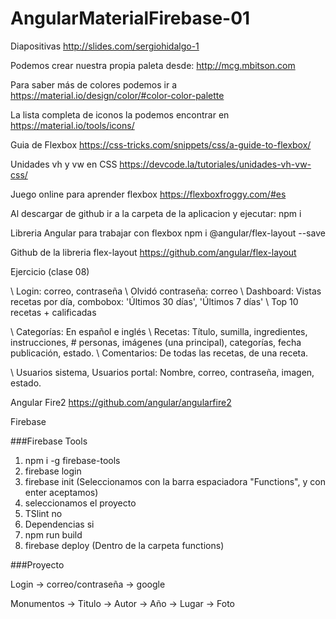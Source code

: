 # AngularMaterialFirebase-01

Diapositivas
http://slides.com/sergiohidalgo-1

Podemos crear nuestra propia paleta desde:
http://mcg.mbitson.com

Para saber más de colores podemos ir a
https://material.io/design/color/#color-color-palette

La lista completa de iconos la podemos encontrar
en https://material.io/tools/icons/

Guia de Flexbox
https://css-tricks.com/snippets/css/a-guide-to-flexbox/

Unidades vh y vw en CSS
https://devcode.la/tutoriales/unidades-vh-vw-css/

Juego online para aprender flexbox
https://flexboxfroggy.com/#es

Al descargar de github ir a la carpeta de la aplicacion y ejecutar:
npm i

Libreria Angular para trabajar con flexbox
npm i @angular/flex-layout --save

Github de la libreria flex-layout
https://github.com/angular/flex-layout


Ejercicio (clase 08)

\ Login: correo, contraseña
\ Olvidó contraseña: correo
\ Dashboard: Vistas recetas por día, combobox: 'Últimos 30 días', 'Últimos 7 días'
\           Top 10 recetas + calificadas


\ Categorías: En español e inglés
\ Recetas: Título, sumilla, ingredientes, instrucciones, # personas, imágenes (una principal), categorías, fecha publicación, estado.
\ Comentarios: De todas las recetas, de una receta.

\ Usuarios sistema, Usuarios portal: Nombre, correo, contraseña, imagen, estado.


Angular Fire2
https://github.com/angular/angularfire2


Firebase

###Firebase Tools

1. npm i -g firebase-tools
2. firebase login
3. firebase init (Seleccionamos con la barra espaciadora "Functions", y con enter aceptamos)
4. seleccionamos el proyecto
5. TSlint no
6. Dependencias si
7. npm run build
8. firebase deploy (Dentro de la carpeta functions)


###Proyecto

Login
    -> correo/contraseña
    -> google

Monumentos
    -> Titulo
    -> Autor
    -> Año
    -> Lugar
    -> Foto

    